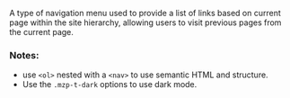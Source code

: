 A type of navigation menu used to provide a list of links based on current page within the site hierarchy, allowing users to visit previous pages from the current page.

### Notes:
- use `<ol>` nested with a `<nav>` to use semantic HTML and structure.
- Use the `.mzp-t-dark` options to use dark mode.
